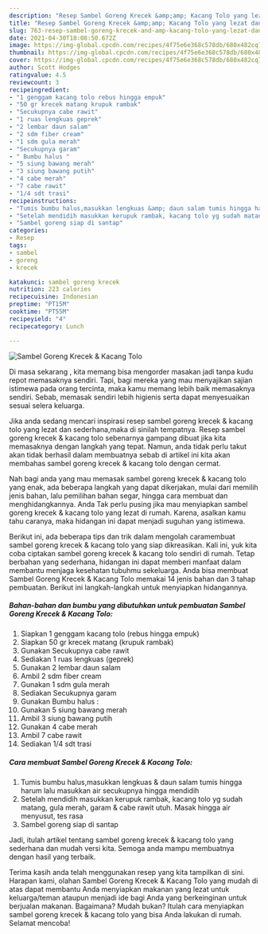 ```yaml
---
description: "Resep Sambel Goreng Krecek &amp;amp; Kacang Tolo yang lezat dan Mudah Dibuat"
title: "Resep Sambel Goreng Krecek &amp;amp; Kacang Tolo yang lezat dan Mudah Dibuat"
slug: 763-resep-sambel-goreng-krecek-and-amp-kacang-tolo-yang-lezat-dan-mudah-dibuat
date: 2021-04-30T18:08:50.672Z
image: https://img-global.cpcdn.com/recipes/4f75e6e368c578db/680x482cq70/sambel-goreng-krecek-kacang-tolo-foto-resep-utama.jpg
thumbnail: https://img-global.cpcdn.com/recipes/4f75e6e368c578db/680x482cq70/sambel-goreng-krecek-kacang-tolo-foto-resep-utama.jpg
cover: https://img-global.cpcdn.com/recipes/4f75e6e368c578db/680x482cq70/sambel-goreng-krecek-kacang-tolo-foto-resep-utama.jpg
author: Scott Hodges
ratingvalue: 4.5
reviewcount: 3
recipeingredient:
- "1 genggam kacang tolo rebus hingga empuk"
- "50 gr krecek matang krupuk rambak"
- "Secukupnya cabe rawit"
- "1 ruas lengkuas geprek"
- "2 lembar daun salam"
- "2 sdm fiber cream"
- "1 sdm gula merah"
- "Secukupnya garam"
- " Bumbu halus "
- "5 siung bawang merah"
- "3 siung bawang putih"
- "4 cabe merah"
- "7 cabe rawit"
- "1/4 sdt trasi"
recipeinstructions:
- "Tumis bumbu halus,masukkan lengkuas &amp; daun salam tumis hingga harum lalu masukkan air secukupnya hingga mendidih"
- "Setelah mendidih masukkan kerupuk rambak, kacang tolo yg sudah matang, gula merah, garam &amp; cabe rawit utuh. Masak hingga air menyusut, tes rasa"
- "Sambel goreng siap di santap"
categories:
- Resep
tags:
- sambel
- goreng
- krecek

katakunci: sambel goreng krecek 
nutrition: 223 calories
recipecuisine: Indonesian
preptime: "PT15M"
cooktime: "PT55M"
recipeyield: "4"
recipecategory: Lunch

---
```



![Sambel Goreng Krecek &amp; Kacang Tolo](https://img-global.cpcdn.com/recipes/4f75e6e368c578db/680x482cq70/sambel-goreng-krecek-kacang-tolo-foto-resep-utama.jpg)

Di masa  sekarang , kita memang bisa mengorder masakan jadi tanpa kudu repot memasaknya sendiri. Tapi, bagi mereka yang mau menyajikan sajian istimewa pada orang tercinta, maka kamu memang lebih baik memasaknya sendiri. Sebab, memasak sendiri lebih higienis serta dapat menyesuaikan sesuai selera keluarga.

Jika anda sedang mencari inspirasi resep sambel goreng krecek &amp; kacang tolo yang lezat dan sederhana,maka di sinilah tempatnya. Resep sambel goreng krecek &amp; kacang tolo  sebenarnya gampang dibuat jika kita memasaknya dengan langkah yang tepat. Namun, anda tidak perlu takut akan tidak berhasil dalam membuatnya 
sebab di artikel ini kita akan membahas sambel goreng krecek &amp; kacang tolo dengan cermat.  



Nah bagi anda yang mau memasak sambel goreng krecek &amp; kacang tolo yang enak, ada beberapa langkah yang dapat dikerjakan, mulai dari memilih jenis bahan, lalu pemilihan bahan segar, hingga cara membuat dan menghidangkannya. Anda Tak perlu pusing jika mau menyiapkan sambel goreng krecek &amp; kacang tolo yang lezat di rumah. Karena, asalkan kamu  tahu caranya, maka hidangan ini dapat menjadi suguhan yang istimewa.

Berikut ini, ada beberapa tips dan trik dalam mengolah caramembuat sambel goreng krecek &amp; kacang tolo yang siap dikreasikan. Kali ini, yuk kita coba ciptakan sambel goreng krecek &amp; kacang tolo sendiri di rumah. Tetap berbahan yang sederhana, hidangan ini dapat memberi manfaat dalam membantu menjaga kesehatan tubuhmu sekeluarga. Anda bisa membuat Sambel Goreng Krecek &amp; Kacang Tolo memakai 14 jenis bahan dan 3 tahap pembuatan. Berikut ini langkah-langkah untuk menyiapkan hidangannya.

<!--inarticleads1-->

##### Bahan-bahan dan bumbu yang dibutuhkan untuk pembuatan Sambel Goreng Krecek &amp; Kacang Tolo:

1. Siapkan 1 genggam kacang tolo (rebus hingga empuk)
1. Siapkan 50 gr krecek matang (krupuk rambak)
1. Gunakan Secukupnya cabe rawit
1. Sediakan 1 ruas lengkuas (geprek)
1. Gunakan 2 lembar daun salam
1. Ambil 2 sdm fiber cream
1. Gunakan 1 sdm gula merah
1. Sediakan Secukupnya garam
1. Gunakan  Bumbu halus :
1. Gunakan 5 siung bawang merah
1. Ambil 3 siung bawang putih
1. Gunakan 4 cabe merah
1. Ambil 7 cabe rawit
1. Sediakan 1/4 sdt trasi




<!--inarticleads2-->

##### Cara membuat Sambel Goreng Krecek &amp; Kacang Tolo:

1. Tumis bumbu halus,masukkan lengkuas &amp; daun salam tumis hingga harum lalu masukkan air secukupnya hingga mendidih
1. Setelah mendidih masukkan kerupuk rambak, kacang tolo yg sudah matang, gula merah, garam &amp; cabe rawit utuh. Masak hingga air menyusut, tes rasa
1. Sambel goreng siap di santap




Jadi, itulah artikel tentang  sambel goreng krecek &amp; kacang tolo  yang sederhana dan mudah versi kita. Semoga anda mampu membuatnya dengan hasil yang terbaik. 

Terima kasih anda telah menggunakan resep yang kita tampilkan di sini. Harapan kami, olahan  Sambel Goreng Krecek &amp; Kacang Tolo yang mudah di atas dapat membantu Anda menyiapkan makanan yang lezat untuk keluarga/teman ataupun menjadi ide bagi Anda yang berkeinginan untuk berjualan makanan. Bagaimana? Mudah bukan? Itulah cara menyiapkan sambel goreng krecek &amp; kacang tolo yang bisa Anda lakukan di rumah. Selamat mencoba!

